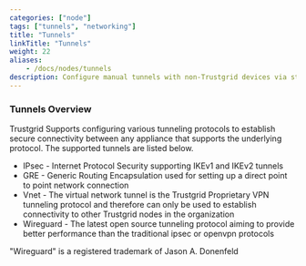 ```yaml
---
categories: ["node"]
tags: ["tunnels", "networking"]
title: "Tunnels"
linkTitle: "Tunnels"
weight: 22
aliases: 
    - /docs/nodes/tunnels
description: Configure manual tunnels with non-Trustgrid devices via standard protocols  
---
```


### Tunnels Overview


Trustgrid Supports configuring various tunneling protocols to establish secure connectivity between any appliance that supports the underlying protocol.
The supported tunnels are listed below. 

- IPsec - Internet Protocol Security supporting IKEv1 and IKEv2 tunnels 
- GRE - Generic Routing Encapsulation used for setting up a direct point to point network connection
- Vnet - The virtual network tunnel is the Trustgrid Proprietary VPN tunneling protocol and therefore can only be used to establish connectivity to other Trustgrid nodes in the organization
- Wireguard - The latest open source tunneling protocol aiming to provide better performance than the traditional ipsec or openvpn protocols 

"Wireguard" is a registered trademark of Jason A. Donenfeld 


